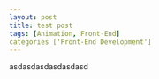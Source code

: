```yaml
---
layout: post
title: test post
tags: [Animation, Front-End]
categories ['Front-End Development']
---
```


asdasdasdasdasdasd